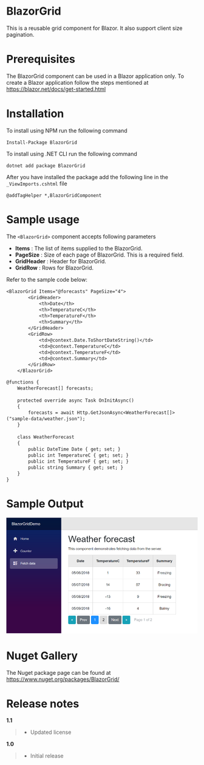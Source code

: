 # BlazorGrid
This is a reusable grid component for Blazor. It also support client size pagination.
# Prerequisites
The BlazorGrid component can be used in a Blazor application only. To create a Blazor application follow the steps mentioned at https://blazor.net/docs/get-started.html
# Installation
To install using NPM run the following command
```
Install-Package BlazorGrid
```
To install using .NET CLI run the following command
```
dotnet add package BlazorGrid
```
After you have installed the package add the following line in the ```_ViewImports.cshtml``` file
```
@addTagHelper *,BlazorGridComponent
```
# Sample usage
The ```<BlazorGrid>``` component accepts following parameters
-	**Items** : The list of items supplied to the BlazorGrid.
-	**PageSize** : Size of each page of BlazorGrid. This is a required field.
-	**GridHeader** : Header for BlazorGrid.
-	**GridRow** : Rows for BlazorGrid.

Refer to the sample code below:

```
<BlazorGrid Items="@forecasts" PageSize="4">
        <GridHeader>
            <th>Date</th>
            <th>TemperatureC</th>
            <th>TemperatureF</th>
            <th>Summary</th>
        </GridHeader>
        <GridRow>
            <td>@context.Date.ToShortDateString()</td>
            <td>@context.TemperatureC</td>
            <td>@context.TemperatureF</td>
            <td>@context.Summary</td>
        </GridRow>
    </BlazorGrid>
```
```
@functions {
    WeatherForecast[] forecasts;

    protected override async Task OnInitAsync()
    {
        forecasts = await Http.GetJsonAsync<WeatherForecast[]>("sample-data/weather.json");
    }

    class WeatherForecast
    {
        public DateTime Date { get; set; }
        public int TemperatureC { get; set; }
        public int TemperatureF { get; set; }
        public string Summary { get; set; }
    }
}
```
# Sample Output
![Alt Text](https://github.com/AnkitSharma-007/BlazorGrid/blob/master/BlazorGridComponent/BlazorGridDemo.PNG)
# Nuget Gallery
The Nuget package page can be found at https://www.nuget.org/packages/BlazorGrid/
# Release notes
**1.1**
> - Updated license 

**1.0**
> - Initial release
